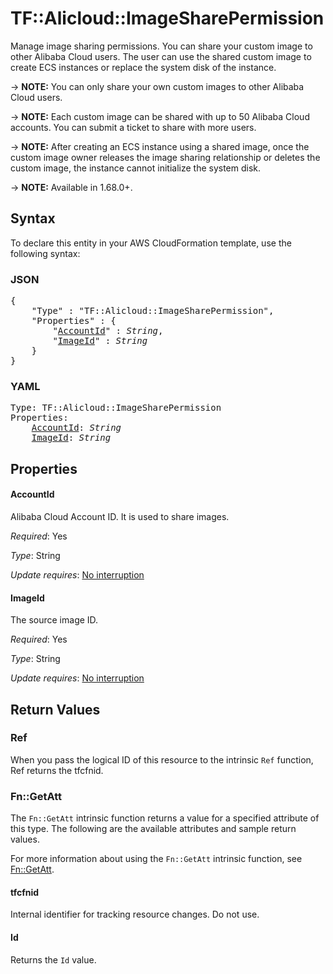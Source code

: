# TF::Alicloud::ImageSharePermission

Manage image sharing permissions. You can share your custom image to other Alibaba Cloud users. The user can use the shared custom image to create ECS instances or replace the system disk of the instance.

-> **NOTE:** You can only share your own custom images to other Alibaba Cloud users.

-> **NOTE:** Each custom image can be shared with up to 50 Alibaba Cloud accounts. You can submit a ticket to share with more users.

-> **NOTE:** After creating an ECS instance using a shared image, once the custom image owner releases the image sharing relationship or deletes the custom image, the instance cannot initialize the system disk.

-> **NOTE:** Available in 1.68.0+.

## Syntax

To declare this entity in your AWS CloudFormation template, use the following syntax:

### JSON

<pre>
{
    "Type" : "TF::Alicloud::ImageSharePermission",
    "Properties" : {
        "<a href="#accountid" title="AccountId">AccountId</a>" : <i>String</i>,
        "<a href="#imageid" title="ImageId">ImageId</a>" : <i>String</i>
    }
}
</pre>

### YAML

<pre>
Type: TF::Alicloud::ImageSharePermission
Properties:
    <a href="#accountid" title="AccountId">AccountId</a>: <i>String</i>
    <a href="#imageid" title="ImageId">ImageId</a>: <i>String</i>
</pre>

## Properties

#### AccountId

Alibaba Cloud Account ID. It is used to share images.

_Required_: Yes

_Type_: String

_Update requires_: [No interruption](https://docs.aws.amazon.com/AWSCloudFormation/latest/UserGuide/using-cfn-updating-stacks-update-behaviors.html#update-no-interrupt)

#### ImageId

The source image ID.

_Required_: Yes

_Type_: String

_Update requires_: [No interruption](https://docs.aws.amazon.com/AWSCloudFormation/latest/UserGuide/using-cfn-updating-stacks-update-behaviors.html#update-no-interrupt)

## Return Values

### Ref

When you pass the logical ID of this resource to the intrinsic `Ref` function, Ref returns the tfcfnid.

### Fn::GetAtt

The `Fn::GetAtt` intrinsic function returns a value for a specified attribute of this type. The following are the available attributes and sample return values.

For more information about using the `Fn::GetAtt` intrinsic function, see [Fn::GetAtt](https://docs.aws.amazon.com/AWSCloudFormation/latest/UserGuide/intrinsic-function-reference-getatt.html).

#### tfcfnid

Internal identifier for tracking resource changes. Do not use.

#### Id

Returns the <code>Id</code> value.

